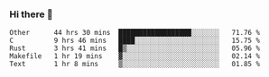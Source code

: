 ### Hi there 👋

<!--
**WShiBin/WShiBin** is a ✨ _special_ ✨ repository because its `README.md` (this file) appears on your GitHub profile.

Here are some ideas to get you started:

- 🔭 I’m currently working on ...
- 🌱 I’m currently learning ...
- 👯 I’m looking to collaborate on ...
- 🤔 I’m looking for help with ...
- 💬 Ask me about ...
- 📫 How to reach me: ...
- 😄 Pronouns: ...
- ⚡ Fun fact: ...
-->

<!--START_SECTION:waka-->
```text
Other      44 hrs 30 mins  ██████████████████░░░░░░░   71.76 % 
C          9 hrs 46 mins   ████░░░░░░░░░░░░░░░░░░░░░   15.75 % 
Rust       3 hrs 41 mins   █▒░░░░░░░░░░░░░░░░░░░░░░░   05.96 % 
Makefile   1 hr 19 mins    ▓░░░░░░░░░░░░░░░░░░░░░░░░   02.14 % 
Text       1 hr 8 mins     ▒░░░░░░░░░░░░░░░░░░░░░░░░   01.85 % 
```
<!--END_SECTION:waka-->
